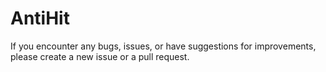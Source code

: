 # AntiHit

If you encounter any bugs, issues, or have suggestions for improvements, please create a new issue or a pull request.
